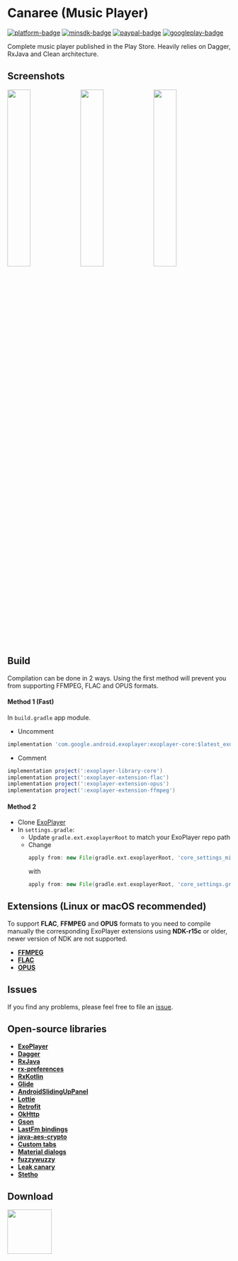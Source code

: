 [github]:            https://github.com/ologe/canaree-music-player
[paypal-url]:        https://paypal.me/nextmusicplayer
[googleplay-url]:    https://play.google.com/store/apps/details?id=dev.olog.msc

[platform-badge]:   https://img.shields.io/badge/Platform-Android-F3745F.svg
[paypal-badge]:     https://img.shields.io/badge/Donate-Paypal-F3745F.svg
[googleplay-badge]: https://img.shields.io/badge/Google_Play-Demo-F3745F.svg
[minsdk-badge]:     https://img.shields.io/badge/minSdkVersion-21-F3745F.svg

<!------------------------------------------------------------------------------------------------------->


Canaree (Music Player)
=

[![platform-badge]][github]
[![minsdk-badge]][github]
[![paypal-badge]][paypal-url]
[![googleplay-badge]][googleplay-url]

Complete music player published in the Play Store. Heavily relies on Dagger, RxJava and Clean architecture.

## Screenshots
<div style="dispaly:flex">
    <img src="https://github.com/ologe/canaree-music-player/blob/master/images/device-2018-10-28-235818.png" width="32%">
    <img src="https://github.com/ologe/canaree-music-player/blob/master/images/device-2018-10-29-001417.png" width="32%">
    <img src="https://github.com/ologe/canaree-music-player/blob/master/images/device-2018-10-29-002256.png" width="32%">
</div>

## Build
Compilation can be done in 2 ways. Using the first method will prevent you from supporting FFMPEG, FLAC and OPUS formats.  
#### Method 1 (Fast)
In `build.gradle` app module.
* Uncomment
```gradle
implementation 'com.google.android.exoplayer:exoplayer-core:$latest_exoplayer_version
```
* Comment 
```gradle
implementation project(':exoplayer-library-core')
implementation project(':exoplayer-extension-flac')
implementation project(':exoplayer-extension-opus')
implementation project(':exoplayer-extension-ffmpeg')
```


#### Method 2
* Clone [ExoPlayer](https://github.com/google/ExoPlayer)
* In `settings.gradle`:
  - Update `gradle.ext.exoplayerRoot` to match your ExoPlayer repo path
  - Change <br> 
      ```gradle 
      apply from: new File(gradle.ext.exoplayerRoot, 'core_settings_min.gradle')
      ``` 
      with</br>
      ```gradle 
      apply from: new File(gradle.ext.exoplayerRoot, 'core_settings.gradle')
      ```

## Extensions (Linux or macOS recommended)
To support **FLAC**, **FFMPEG** and **OPUS** formats to you need to compile manually the corresponding 
ExoPlayer extensions using <b>NDK-r15c</b> or older, newer version of NDK are not supported. 
* [**FFMPEG**](https://github.com/google/ExoPlayer/tree/release-v2/extensions/ffmpeg)
* [**FLAC**](https://github.com/google/ExoPlayer/tree/release-v2/extensions/flac)
* [**OPUS**](https://github.com/google/ExoPlayer/tree/release-v2/extensions/opus)

## Issues
If you find any problems, please feel free to file an [issue](https://github.com/ologe/canaree-music-player/issues).

## Open-source libraries
* [**ExoPlayer**](https://github.com/google/ExoPlayer)
* [**Dagger**](https://github.com/google/dagger)
* [**RxJava**](https://github.com/ReactiveX/RxJava)
* [**rx-preferences**](https://github.com/f2prateek/rx-preferences)
* [**RxKotlin**](https://github.com/ReactiveX/RxKotlin)
* [**Glide**](https://github.com/bumptech/glide)
* [**AndroidSlidingUpPanel**](https://github.com/umano/AndroidSlidingUpPanel)
* [**Lottie**](https://github.com/airbnb/lottie-android)
* [**Retrofit**](https://github.com/square/retrofit)
* [**OkHttp**](https://github.com/square/okhttp)
* [**Gson**](https://github.com/google/gson)
* [**LastFm bindings**](https://github.com/jkovacs/lastfm-java)
* [**java-aes-crypto**](https://github.com/tozny/java-aes-crypto)
* [**Custom tabs**](https://github.com/saschpe/android-customtabs)
* [**Material dialogs**](https://github.com/afollestad/material-dialogs)
* [**fuzzywuzzy**](https://github.com/xdrop/fuzzywuzzy)
* [**Leak canary**](https://github.com/square/leakcanary)
* [**Stetho**](http://facebook.github.io/stetho/)

## Download
[<img src="https://play.google.com/intl/en_us/badges/images/generic/en_badge_web_generic.png" alt="" height="100">](https://play.google.com/store/apps/details?id=dev.olog.msc)
